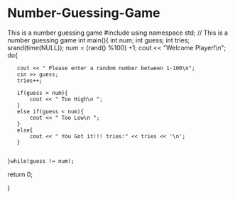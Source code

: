 # Number-Guessing-Game
This is a number guessing game
#include<iostream>
using namespace std;
// This is a number guessing game
int main(){
    int num;
    int guess;
    int tries;
    srand(time(NULL));
    num = (rand() %100) +1; 
    cout << "Welcome Player!\n";
   do{ 
       
       cout << " Please enter a random number between 1-100\n";
       cin >> guess;
       tries++;
       
       if(guess > num){
           cout << " Too High\n ";
       }
       else if(guess < num){
           cout << " Too Low\n ";
       }
       else{
           cout << " You Got it!!! tries:" << tries << '\n';
       }
        
        
    }while(guess != num);
    
    
  return 0;
    
}
